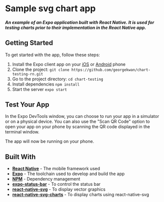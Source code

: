 # Sample svg chart app

##### An example of an Expo application built with React Native. It is used for testing charts prior to their implementation in the React Native app.

## Getting Started

To get started with the app, follow these steps:

1. Install the Expo client app on your [iOS](https://apps.apple.com/us/app/expo-go/id982107779) or [Android](https://play.google.com/store/apps/details?id=host.exp.exponent&gl=US) phone
2. Clone the project: `git clone https://github.com/georgekwan/chart-testing-rn.git`
3. Go to the project directory: `cd chart-testing`
4. Install dependencies `npm install`
5. Start the server `expo start`

## Test Your App

In the Expo DevTools window, you can choose to run your app in a simulator or on a physical device. You can also use the "Scan QR Code" option to open your app on your phone by scanning the QR code displayed in the terminal window.

The app will now be running on your phone.

## Built With

- [**React Native**](https://reactnative.dev/) - The mobile framework used
- [**Expo**](https://expo.io/) - The toolchain used to develop and build the app
- [**NPM**](https://www.npmjs.com/) - Dependency management
- [**expo-status-bar**](https://www.npmjs.com/package/expo-status-bar) - To control the status bar
- [**react-native-svg**](https://www.npmjs.com/package/react-native-svg) - To display vector graphics
- [**react-native-svg-charts**](https://www.npmjs.com/package/react-native-svg-charts) - To display charts using react-native-svg
